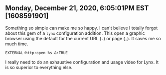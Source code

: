 ## Monday, December 21, 2020, 6:05:01PM EST [1608591901]

Something so simple can make me so happy. I can't believe I totally
forgot about this gem of a `lynx` configuration addition. This open a
graphic browser using the default for the current URL (`.`) or page
(`,`). It saves me so much time.

```lynx
EXTERNAL:http:open %s &:TRUE
```

I really need to do an exhaustive configuration and usage video for
Lynx. It is so superior to everything else.

